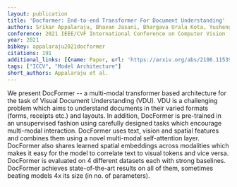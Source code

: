 ```yaml
---
layout: publication
title: 'Docformer: End-to-end Transformer For Document Understanding'
authors: Srikar Appalaraju, Bhavan Jasani, Bhargava Urala Kota, Yusheng Xie, R. Manmatha
conference: 2021 IEEE/CVF International Conference on Computer Vision (ICCV)
year: 2021
bibkey: appalaraju2021docformer
citations: 191
additional_links: [{name: Paper, url: 'https://arxiv.org/abs/2106.11539'}]
tags: ["ICCV", "Model Architecture"]
short_authors: Appalaraju et al.
---
```

We present DocFormer -- a multi-modal transformer based architecture for the
task of Visual Document Understanding (VDU). VDU is a challenging problem which
aims to understand documents in their varied formats (forms, receipts etc.) and
layouts. In addition, DocFormer is pre-trained in an unsupervised fashion using
carefully designed tasks which encourage multi-modal interaction. DocFormer
uses text, vision and spatial features and combines them using a novel
multi-modal self-attention layer. DocFormer also shares learned spatial
embeddings across modalities which makes it easy for the model to correlate
text to visual tokens and vice versa. DocFormer is evaluated on 4 different
datasets each with strong baselines. DocFormer achieves state-of-the-art
results on all of them, sometimes beating models 4x its size (in no. of
parameters).